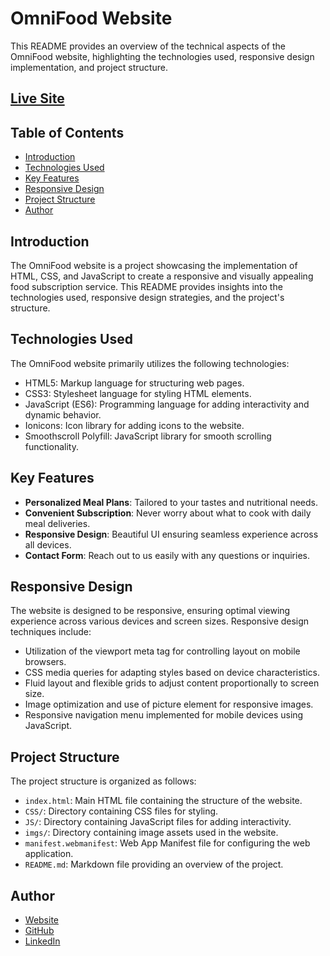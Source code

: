 # OmniFood Website

This README provides an overview of the technical aspects of the OmniFood website, highlighting the technologies used, responsive design implementation, and project structure.

## [Live Site](https://food-mansy.netlify.app/)

## Table of Contents
- [Introduction](#introduction)
- [Technologies Used](#technologies-used)
- [Key Features](#key-features)
- [Responsive Design](#responsive-design)
- [Project Structure](#project-structure)
- [Author](#author)

## Introduction
The OmniFood website is a project showcasing the implementation of HTML, CSS, and JavaScript to create a responsive and visually appealing food subscription service. This README provides insights into the technologies used, responsive design strategies, and the project's structure.

## Technologies Used
The OmniFood website primarily utilizes the following technologies:
- HTML5: Markup language for structuring web pages.
- CSS3: Stylesheet language for styling HTML elements.
- JavaScript (ES6): Programming language for adding interactivity and dynamic behavior.
- Ionicons: Icon library for adding icons to the website.
- Smoothscroll Polyfill: JavaScript library for smooth scrolling functionality.

## Key Features
- **Personalized Meal Plans**: Tailored to your tastes and nutritional needs.
- **Convenient Subscription**: Never worry about what to cook with daily meal deliveries.
- **Responsive Design**: Beautiful UI ensuring seamless experience across all devices.
- **Contact Form**: Reach out to us easily with any questions or inquiries.

## Responsive Design
The website is designed to be responsive, ensuring optimal viewing experience across various devices and screen sizes. Responsive design techniques include:
- Utilization of the viewport meta tag for controlling layout on mobile browsers.
- CSS media queries for adapting styles based on device characteristics.
- Fluid layout and flexible grids to adjust content proportionally to screen size.
- Image optimization and use of picture element for responsive images.
- Responsive navigation menu implemented for mobile devices using JavaScript.

## Project Structure
The project structure is organized as follows:
- `index.html`: Main HTML file containing the structure of the website.
- `CSS/`: Directory containing CSS files for styling.
- `JS/`: Directory containing JavaScript files for adding interactivity.
- `imgs/`: Directory containing image assets used in the website.
- `manifest.webmanifest`: Web App Manifest file for configuring the web application.
- `README.md`: Markdown file providing an overview of the project.


## Author

- [Website](https://mahmoud-mansy-portfolio.netlify.app/)
- [GitHub](https://github.com/MMansy19)
- [LinkedIn](https://www.linkedin.com/in/mahmoud-mansy-a189a5232/)

